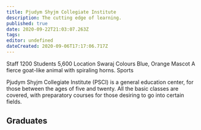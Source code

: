 ```yaml
---
title: Pjudym Shyjm Collegiate Institute
description: The cutting edge of learning.
published: true
date: 2020-09-22T21:03:07.263Z
tags: 
editor: undefined
dateCreated: 2020-09-06T17:17:06.717Z
---
```


Staff 	1200
Students 	5,600
Location 	Swaraj
Colours 	Blue, Orange
Mascot 	A fierce goat-like animal with spiraling horns.
Sports 	

Pjudym Shyjm Collegiate Institute (PSCI) is a general education center, for those between the ages of five and twenty. All the basic classes are covered, with preparatory courses for those desiring to go into certain fields.

## Graduates


